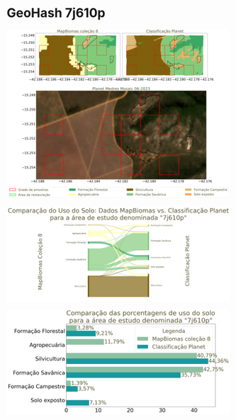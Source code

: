 
# GeoHash 7j610p

![GeoHash Mapa 7j610p](figs/7j610p_map.png)


![GeoHash Sankey 7j610p](figs/sankey_7j610p.png)


![GeoHash Porcent 7j610p](figs/7j610p_porcente.png) 
